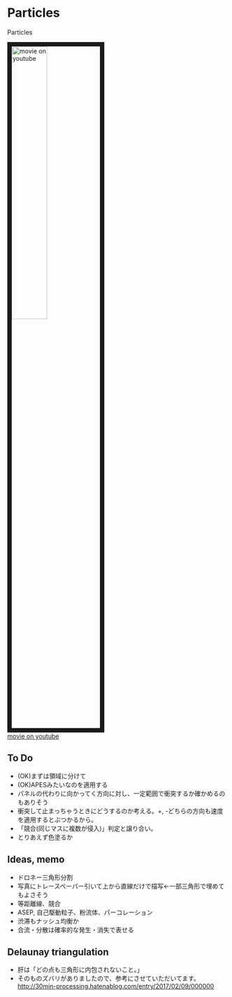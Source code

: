 # Particles
Particles

<a href="http://www.youtube.com/watch?feature=player_embedded&v=w7VFCeh_oME
" target="_blank"><img src="http://img.youtube.com/vi/w7VFCeh_oME/0.jpg"
alt="movie on youtube" width=40% border="10" /></a>  
[movie on youtube](https://www.youtube.com/watch?v=w7VFCeh_oME)  
  
## To Do
* (OK)まずは領域に分けて
* (OK)APESみたいなのを適用する
* パネルの代わりに向かってく方向に対し、一定範囲で衝突するか確かめるのもありそう
* 衝突して止まっちゃうときにどうするのか考える。+, -どちらの方向も速度を適用するとぶつかるから。
* 「競合(同じマスに複数が侵入)」判定と譲り合い。
* とりあえず色塗るか

## Ideas, memo
* ドロネー三角形分割
* 写真にトレースペーパー引いて上から直線だけで描写←一部三角形で埋めてもよさそう
* 等距離線、競合
* ASEP, 自己駆動粒子、粉流体、パーコレーション
* 渋滞もナッシュ均衡か
* 合流・分散は確率的な発生・消失で表せる

## Delaunay triangulation
* 肝は「どの点も三角形に内包されないこと。」
* そのものズバリがありましたので、参考にさせていただいてます。 <http://30min-processing.hatenablog.com/entry/2017/02/09/000000>
